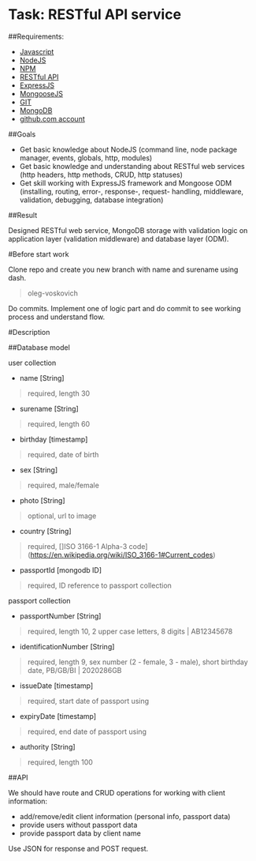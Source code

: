 # Task: RESTful API service

##Requirements:

- [Javascript](https://developer.mozilla.org/en-US/docs/Web/JavaScript)
- [NodeJS](https://nodejs.org/dist/latest-v6.x/docs/api/)
- [NPM](https://docs.npmjs.com/)
- [RESTful API](https://www.crummy.com/writing/RESTful-Web-Services/RESTful_Web_Services.pdf)
- [ExpressJS](http://expressjs.com/)
- [MongooseJS](http://mongoosejs.com/docs/index.html)
- [GIT](https://git-scm.com/doc)
- [MongoDB](https://mongodb.github.io/node-mongodb-native/)
- [github.com account](https://github.com/)

##Goals

- Get basic knowledge about NodeJS (command line, node package manager, events, globals, http, modules)
- Get basic knowledge and understanding about RESTful web services (http headers, http methods, CRUD, http statuses)
- Get skill working with ExpressJS framework and Mongoose ODM (installing, routing, error-, response-, request- handling, middleware, validation, debugging, database integration)  

##Result

Designed RESTful web service, MongoDB storage with validation logic on application layer (validation middleware) and database layer (ODM).
 
#Before start work

Clone repo and create you new branch with name and surename using dash.

> oleg-voskovich

Do commits. Implement one of logic part and do commit to see working process and understand flow.

#Description

##Database model

user collection

- name [String]
> required, length 30

- surename [String]
> required, length 60

- birthday [timestamp]
> required, date of birth

- sex [String]
> required, male/female

- photo [String]
> optional, url to image

- country [String]
> required, []ISO 3166-1 Alpha-3 code](https://en.wikipedia.org/wiki/ISO_3166-1#Current_codes) 

- passportId [mongodb ID]
> required, ID reference to passport collection

passport collection

- passportNumber [String]
> required, length 10, 2 upper case letters, 8 digits | AB12345678

- identificationNumber [String]
> required, length 9, sex number (2 - female, 3 - male), short birthday date, PB/GB/BI | 2020286GB  

- issueDate [timestamp]
> required, start date of passport using
 
- expiryDate [timestamp]
> required, end date of passport using

- authority [String]
> required, length 100

##API

We should have route and CRUD operations for working with client information:
  - add/remove/edit client information (personal info, passport data)
  - provide users without passport data
  - provide passport data by client name
  
Use JSON for response and POST request.  
